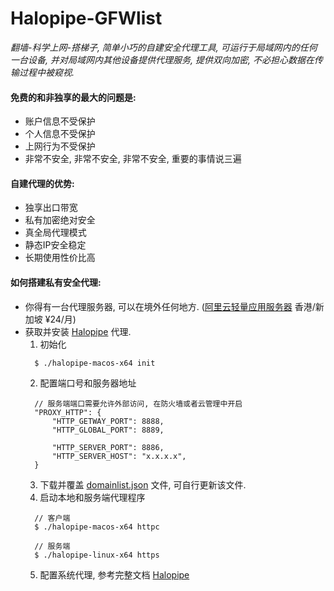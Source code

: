 # Halopipe-GFWlist
*翻墙-科学上网-搭梯子, 简单小巧的自建安全代理工具, 可运行于局域网内的任何一台设备, 并对局域网内其他设备提供代理服务, 提供双向加密, 不必担心数据在传输过程中被窥视.*

#### 免费的和非独享的最大的问题是:
- 账户信息不受保护
- 个人信息不受保护
- 上网行为不受保护
- 非常不安全, 非常不安全, 非常不安全, 重要的事情说三遍

#### 自建代理的优势:
- 独享出口带宽
- 私有加密绝对安全
- 真全局代理模式
- 静态IP安全稳定
- 长期使用性价比高

#### 如何搭建私有安全代理:
- 你得有一台代理服务器, 可以在境外任何地方. ([阿里云轻量应用服务器](https://www.aliyun.com/product/swas?spm=5176.28047174.J_4VYgf18xNlTAyFFbOuOQe.36.133d7e0eLPwR9q&scm=20140722.X_data-d4b68a29ba28f53e56fa._.V_1) 香港/新加坡 ¥24/月)
- 获取并安装 [Halopipe](https://halopipe.com/) 代理.
  1. 初始化
    ```
      $ ./halopipe-macos-x64 init
    ```
  2. 配置端口号和服务器地址
    ```
      // 服务端端口需要允许外部访问, 在防火墙或者云管理中开启
      "PROXY_HTTP": {
          "HTTP_GETWAY_PORT": 8888,
          "HTTP_GLOBAL_PORT": 8889,
            
          "HTTP_SERVER_PORT": 8886,
          "HTTP_SERVER_HOST": "x.x.x.x",
      }
    ```
  3. 下载并覆盖 [domainlist.json](https://github.com/Halopipe/halopipe-gfwlist/blob/main/domainlist.json) 文件, 可自行更新该文件.
  4. 启动本地和服务端代理程序
    ```
      // 客户端
      $ ./halopipe-macos-x64 httpc

      // 服务端
      $ ./halopipe-linux-x64 https
    ```
  5. 配置系统代理, 参考完整文档 [Halopipe](https://halopipe.com/)




